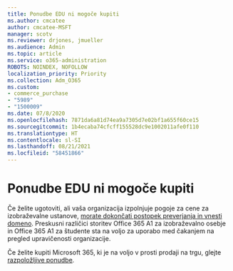 ```yaml
---
title: Ponudbe EDU ni mogoče kupiti
ms.author: cmcatee
author: cmcatee-MSFT
manager: scotv
ms.reviewer: drjones, jmueller
ms.audience: Admin
ms.topic: article
ms.service: o365-administration
ROBOTS: NOINDEX, NOFOLLOW
localization_priority: Priority
ms.collection: Adm_O365
ms.custom:
- commerce_purchase
- "5989"
- "1500009"
ms.date: 07/8/2020
ms.openlocfilehash: 7871da6a81d74ea9a7305d7e02bf1a655f60ce15
ms.sourcegitcommit: 1b4ecaba74cfcff155528dc9e1002011afe0f110
ms.translationtype: HT
ms.contentlocale: sl-SI
ms.lasthandoff: 08/21/2021
ms.locfileid: "58451866"
---
```

# <a name="unable-to-purchase-edu-offer"></a>Ponudbe EDU ni mogoče kupiti

Če želite ugotoviti, ali vaša organizacija izpolnjuje pogoje za cene za izobraževalne ustanove, [morate dokončati postopek preverjanja in vnesti domeno](https://admin.microsoft.com/Adminportal#/Domains/SOWizard). Preskusni različici storitev Office 365 A1 za izobraževalno osebje in Office 365 A1 za študente sta na voljo za uporabo med čakanjem na pregled upravičenosti organizacije.

Če želite kupiti Microsoft 365, ki je na voljo v prosti prodaji na trgu, glejte [razpoložljive ponudbe](https://go.microsoft.com/fwlink/p/?linkid=868433).